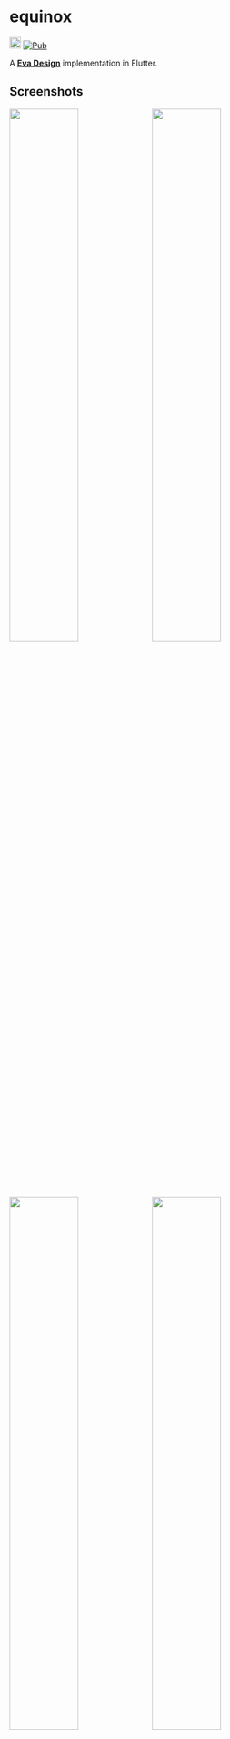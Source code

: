 # equinox 
[<img src="https://i.imgur.com/oMcxwZ0.png" alt="Eva Design System" height="20px" />](https://eva.design)
[![Pub](https://img.shields.io/pub/vpre/equinox.svg)](https://pub.dev/packages/equinox)


A [**Eva Design**](https://eva.design) implementation in Flutter.

## Screenshots

<p float="left">
  <img src="https://i.imgur.com/nF02pxn.jpg" width="49%" />
  <img src="https://i.imgur.com/OSEEYIj.jpg" width="49%" />
  <img src="https://i.imgur.com/alMhkL8.jpg" width="49%" />
  <img src="https://i.imgur.com/z7UEPAM.jpg" width="49%" />
</p>

## Tutorials and documentation

You can check out the documentation in [**here**](https://pub.dev/documentation/equinox/latest/), and wiki in [**here**](https://github.com/kekland/equinox/wiki).

## Getting started

### Depend on it

Add this to your package's pubspec.yaml file:

```yaml
dependencies:
  equinox: ^0.2.1
```

### Install it

You can install packages from the command line:

```bash
$ flutter pub get
```

### Import it

Now in your Dart code, you can use:

```dart
import 'package:equinox/equinox.dart';
```

### Setup

You have to replace `MaterialApp` or `CupertinoApp` with `EquinoxApp`.

```dart
class MyApp extends StatelessWidget {
  @override
  Widget build(BuildContext context) {
    return EquinoxApp(
      theme: EqThemes.defaultLightTheme,
      title: 'Flutter Demo',
      home: HomePage(),
    );
  }
}
```

Then, instead of a `Scaffold` you have to use `EqLayout`.

```dart
@override
Widget build(BuildContext context) {
  return EqLayout(
    appBar: EqAppBar(
      centerTitle: true,
      title: 'Auth test',
      subtitle: 'v0.0.3',
    ),
    child: MyBody(),
  );
}
```

### Use it

Every widget in **Equinox** is prefixed with `Eq`. For example, `EqButton`, `EqTabs`, etc.

```dart
EqButton(
  appearance: WidgetAppearance.ghost,
  onTap: () {},
  label: 'Log in',
  size: WidgetSize.large,
  status: WidgetStatus.primary,
),
```

## Customization

Customization is done using [stylist](https://github.com/kekland/stylist). I will write a guide on styling your app soon.

## Other Eva Design implementations

- [**Angular**](https://github.com/akveo/nebular)
- [**React Native**](https://github.com/akveo/react-native-ui-kitten)

## Icons

The [Eva Icons Flutter](https://github.com/piyushmaurya23/eva_icons_flutter) package is already integrated into Equinox, so you can use it right away by using `EvaIcons`.

## Credits

- Eva Design Team: [Repository](https://github.com/eva-design/eva)

## Contact me

**E-Mail**: `kk.erzhan@gmail.com`
